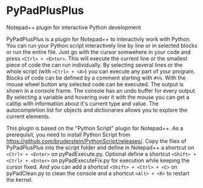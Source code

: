 # PyPadPlusPlus
Notepad++ plugin for interactive Python development

PyPadPlusPlus is a plugin for Notepad++ to interactivly work with Python. You can run your Python script interactively line by line or in selected blocks or run the entire file. Just go with the cursor somwehere in your code and press `<Ctrl> + <Enter>`. This will execute the current line or the smallest piece of code the can run individually. By selecting several lines or the whole script (with `<Ctrl> + <A>`) you can execute any part of your program. Blocks of code can be defined by a comment starting with `#%%`. With the mouse wheel button any selected code can be executed. The output is shown in a console frame. The console has an undo buffer for every output. By selecting a variable and hovering over it with the mouse you can get a calltip with information about it's current type and value. The autocompletion list for objects and dictionaries allows you to explore the current elements.

This plugin is based on the "Python Script" plugin for Notepad++. As a prerequisit, you need to install Python Script from
https://github.com/bruderstein/PythonScript/releases/. Copy the files of PyPadPlusPlus into the script folder and define in Notepad++ a shortcut on `<Ctrl> + <Enter>` on pyPadExecute.py. Optional define a shortcut `<Shift> + <Ctrl> + <Enter>` on pyPadExecuteFix.py for execution while keeping the cursor fixed. And you can add a shortcut `<Shift> + <Ctrl> + <C>` on pyPadClean.py to clean the console and a shortcut `<Alt> + <R>` to restart the kernel.
